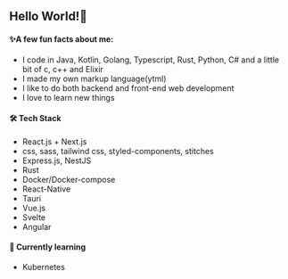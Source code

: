 ## Hello World!🐙

#### ✨A few fun facts about me:

* I code in Java, Kotlin, Golang, Typescript, Rust, Python, C# and a little bit of c, c++ and Elixir
* I made my own markup language(ytml)
* I like to do both backend and front-end web development
* I love to learn new things

#### 🛠 Tech Stack

* React.js + Next.js
* css, sass, tailwind css, styled-components, stitches
* Express.js, NestJS
* Rust
* Docker/Docker-compose
* React-Native
* Tauri
* Vue.js
* Svelte
* Angular

#### 🧪 Currently learning

* Kubernetes
